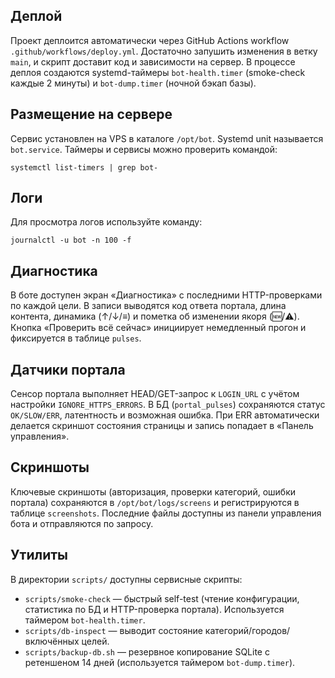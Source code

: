 ## Деплой
Проект деплоится автоматически через GitHub Actions workflow `.github/workflows/deploy.yml`. Достаточно запушить изменения в ветку `main`, и скрипт доставит код и зависимости на сервер. В процессе деплоя создаются systemd-таймеры `bot-health.timer` (smoke-check каждые 2 минуты) и `bot-dump.timer` (ночной бэкап базы).

## Размещение на сервере
Сервис установлен на VPS в каталоге `/opt/bot`. Systemd unit называется `bot.service`. Таймеры и сервисы можно проверить командой:

```
systemctl list-timers | grep bot-
```

## Логи
Для просмотра логов используйте команду:

```
journalctl -u bot -n 100 -f
```

## Диагностика
В боте доступен экран «Диагностика» с последними HTTP-проверками по каждой цели. В записи выводятся код ответа портала, длина контента, динамика (↑/↓/≡) и пометка об изменении якоря (🆕/⚠️). Кнопка «Проверить всё сейчас» инициирует немедленный прогон и фиксируется в таблице `pulses`.

## Датчики портала
Сенсор портала выполняет HEAD/GET-запрос к `LOGIN_URL` с учётом настройки `IGNORE_HTTPS_ERRORS`. В БД (`portal_pulses`) сохраняются статус `OK/SLOW/ERR`, латентность и возможная ошибка. При ERR автоматически делается скриншот состояния страницы и запись попадает в «Панель управления».

## Скриншоты
Ключевые скриншоты (авторизация, проверки категорий, ошибки портала) сохраняются в `/opt/bot/logs/screens` и регистрируются в таблице `screenshots`. Последние файлы доступны из панели управления бота и отправляются по запросу.

## Утилиты

В директории `scripts/` доступны сервисные скрипты:

- `scripts/smoke-check` — быстрый self-test (чтение конфигурации, статистика по БД и HTTP-проверка портала). Используется таймером `bot-health.timer`.
- `scripts/db-inspect` — выводит состояние категорий/городов/включённых целей.
- `scripts/backup-db.sh` — резервное копирование SQLite с ретеншеном 14 дней (используется таймером `bot-dump.timer`).
